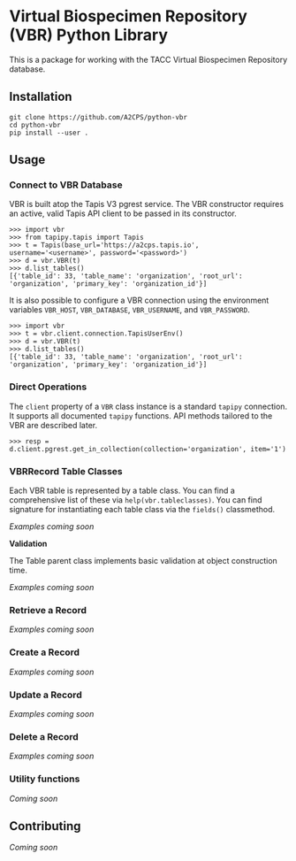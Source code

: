 # Virtual Biospecimen Repository (VBR) Python Library

This is a package for working with the TACC Virtual Biospecimen Repository database. 

## Installation

```shell
git clone https://github.com/A2CPS/python-vbr
cd python-vbr
pip install --user .
```

## Usage

### Connect to VBR Database

VBR is built atop the Tapis V3 pgrest service. The VBR constructor requires an 
active, valid Tapis API client to be passed in its constructor. 

```shell
>>> import vbr
>>> from tapipy.tapis import Tapis
>>> t = Tapis(base_url='https://a2cps.tapis.io', username='<username>', password='<password>')
>>> d = vbr.VBR(t)
>>> d.list_tables()
[{'table_id': 33, 'table_name': 'organization', 'root_url': 'organization', 'primary_key': 'organization_id'}]
```

It is also possible to configure a VBR connection using the environment variables `VBR_HOST`, `VBR_DATABASE`, `VBR_USERNAME`, and `VBR_PASSWORD`.

```shell
>>> import vbr
>>> t = vbr.client.connection.TapisUserEnv()
>>> d = vbr.VBR(t)
>>> d.list_tables()
[{'table_id': 33, 'table_name': 'organization', 'root_url': 'organization', 'primary_key': 'organization_id'}]
```

### Direct Operations

The `client` property of a `VBR` class instance is a standard `tapipy` connection. It supports all documented `tapipy` functions. API methods tailored to the VBR are described later. 

```shell
>>> resp = d.client.pgrest.get_in_collection(collection='organization', item='1')
```

### VBRRecord Table Classes

Each VBR table is represented by a table class. You can find a comprehensive list of these via `help(vbr.tableclasses)`. You can find signature for instantiating each table class via the `fields()` classmethod. 

*Examples coming soon*

**Validation**

The Table parent class implements basic validation at object construction time.

*Examples coming soon*


### Retrieve a Record

*Examples coming soon*


### Create a Record

*Examples coming soon*


### Update a Record

*Examples coming soon*

### Delete a Record

*Examples coming soon*

### Utility functions

*Coming soon*

## Contributing

*Coming soon*
